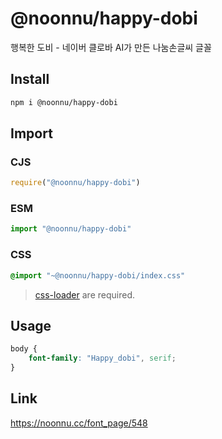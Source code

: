 # @noonnu/happy-dobi
행복한 도비 - 네이버 클로바 AI가 만든 나눔손글씨 글꼴

## Install
```sh
npm i @noonnu/happy-dobi
```
## Import
### CJS
```js
require("@noonnu/happy-dobi")
```
### ESM
```js
import "@noonnu/happy-dobi"
```
### CSS 
```css
@import "~@noonnu/happy-dobi/index.css"
```
> [css-loader](https://github.com/webpack-contrib/css-loader) are required.

## Usage
```css
body {
    font-family: "Happy_dobi", serif;
}
```

## Link
https://noonnu.cc/font_page/548